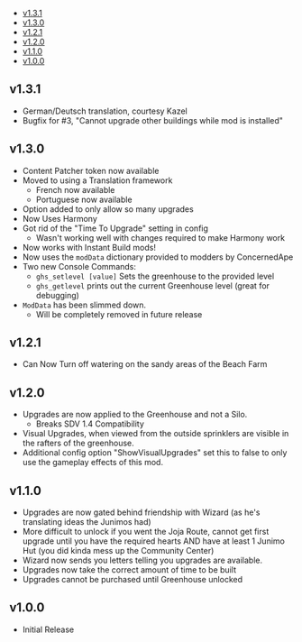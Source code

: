 
<!-- TOC -->

- [v1.3.1](#v131)
- [v1.3.0](#v130)
- [v1.2.1](#v121)
- [v1.2.0](#v120)
- [v1.1.0](#v110)
- [v1.0.0](#v100)

<!-- /TOC -->

## v1.3.1
* German/Deutsch translation, courtesy Kazel
* Bugfix for #3, "Cannot upgrade other buildings while mod is installed" 
## v1.3.0 
* Content Patcher token now available
* Moved to using a Translation framework
  * French now available
  * Portuguese now available
* Option added to only allow so many upgrades
* Now Uses Harmony
* Got rid of the "Time To Upgrade" setting in config
  * Wasn't working well with changes required to make Harmony work
* Now works with Instant Build mods!
* Now uses the `modData` dictionary provided to modders by ConcernedApe
* Two new Console Commands:
  *  `ghs_setlevel [value]` Sets the greenhouse to the provided level
  * `ghs_getlevel` prints out the current Greenhouse level (great for debugging)
* `ModData` has been slimmed down.
  * Will be completely removed in future release

## v1.2.1
 * Can Now Turn off watering on the sandy areas of the Beach Farm

## v1.2.0

* Upgrades are now applied to the Greenhouse and not a Silo. 
  * Breaks SDV 1.4 Compatibility
* Visual Upgrades, when viewed from the outside sprinklers are visible in the rafters of the greenhouse.
* Additional config option "ShowVisualUpgrades" set this to false to only use the gameplay effects of this mod.

## v1.1.0

* Upgrades are now gated behind friendship with Wizard (as he's translating ideas the Junimos had)
* More difficult to unlock if you went the Joja Route, cannot get first upgrade until you have the required hearts AND have at least 1 Junimo Hut (you did kinda mess up the Community Center)
* Wizard now sends you letters telling you upgrades are available.
* Upgrades now take the correct amount of time to be built
* Upgrades cannot be purchased until Greenhouse unlocked

## v1.0.0
* Initial Release